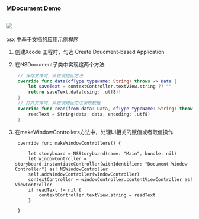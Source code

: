 ### MDocument Demo
![](https://img.shields.io/badge/platform-MacOSX-yellow.svg)
---
osx 中基于文档的应用示例程序

1. 创建Xcode 工程时，勾选 Create Doucment-based Application
2. 在NSDocument子类中实现这两个方法

   ```swift
    // 保存文件时，系统调用此方法
    override func data(ofType typeName: String) throws -> Data {
        let saveText = contextController.textView.string ?? ""
        return saveText.data(using: .utf8)!
    }
    // 打开文件时，系统调用此方法读取数据
    override func read(from data: Data, ofType typeName: String) throws {
        readText = String(data: data, encoding: .utf8)
    }

   ``` 
3. 在makeWindowControllers方法中，处理UI相关的赋值或者取值操作

   ```swfit
    override func makeWindowControllers() {
   
        let storyboard = NSStoryboard(name: "Main", bundle: nil)
        let windowController = storyboard.instantiateController(withIdentifier: "Document Window Controller") as! NSWindowController
        self.addWindowController(windowController)
        contextController = windowController.contentViewController as! ViewController
        if readText != nil {
            contextController.textView.string = readText
        }
        
    }
   ```